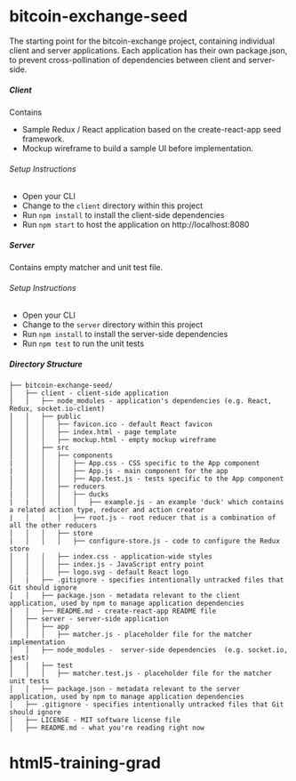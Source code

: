 
# bitcoin-exchange-seed

The starting point for the bitcoin-exchange project, containing individual client and server applications.
Each application has their own package.json, to prevent cross-pollination of dependencies between client and server-side.

##### Client
Contains

* Sample Redux / React application based on the create-react-app seed framework.
* Mockup wireframe to build a sample UI before implementation.

###### Setup Instructions
* Open your CLI
* Change to the ```client``` directory within this project
* Run ```npm install``` to install the client-side dependencies
* Run ```npm start``` to host the application on http://localhost:8080

##### Server
Contains empty matcher and unit test file.

###### Setup Instructions
* Open your CLI
* Change to the ```server``` directory within this project
* Run ```npm install``` to install the server-side dependencies
* Run ```npm test``` to run the unit tests

##### Directory Structure
```
├── bitcoin-exchange-seed/
│   ├── client - client-side application
│   │   ├── node_modules - application's dependencies (e.g. React, Redux, socket.io-client)
│   │   ├── public
│   │   │   ├── favicon.ico - default React favicon
│   │   │   ├── index.html - page template
│   │   │   ├── mockup.html - empty mockup wireframe
│   │   ├── src
│   │   │   ├── components
|   │   │   │   ├── App.css - CSS specific to the App component
|   │   │   │   ├── App.js - main component for the app
|   │   │   │   ├── App.test.js - tests specific to the App component
│   │   │   ├── reducers
|   │   │   │   ├── ducks
|   |   │   │   │   ├── example.js - an example 'duck' which contains a related action type, reducer and action creator
|   │   │   │   ├── root.js - root reducer that is a combination of all the other reducers
│   │   │   ├── store
|   │   │   │   ├── configure-store.js - code to configure the Redux store
│   │   │   ├── index.css - application-wide styles
│   │   │   ├── index.js - JavaScript entry point
│   │   │   ├── logo.svg - default React logo
│   |   ├── .gitignore - specifies intentionally untracked files that Git should ignore
│   │   ├── package.json - metadata relevant to the client application, used by npm to manage application dependencies
|   │   ├── README.md - create-react-app README file
│   ├── server - server-side application
│   │   ├── app
│   │   │   ├── matcher.js - placeholder file for the matcher implementation
│   │   ├── node_modules -  server-side dependencies  (e.g. socket.io, jest)
│   │   ├── test
│   │   │   ├── matcher.test.js - placeholder file for the matcher unit tests
│   │   ├── package.json - metadata relevant to the server application, used by npm to manage application dependencies
│   ├── .gitignore - specifies intentionally untracked files that Git should ignore
│   ├── LICENSE - MIT software license file
│   ├── README.md - what you're reading right now
```
# html5-training-grad
